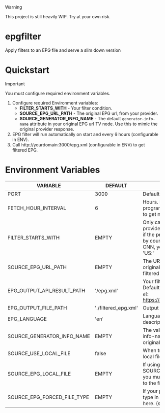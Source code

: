 
> [!WARNING]  
> This project is still heavily WIP. Try at your own risk.

# epgfilter
Apply filters to an EPG file and serve a slim down version

# Quickstart

> [!IMPORTANT]
> You must configure required environment variables.

1. Configure required Environment variables: 
    - **FILTER_STARTS_WITH** - Your filter condition.
    - **SOURCE_EPG_URL_PATH** - The original EPG url, from your provider.
    - **SOURCE_GENERATOR_INFO_NAME** - The default ```generator-info-name``` attribute in your original EPG url TV node. Use this to mimic the original provider response.
1. EPG filter will run automatically on start and every 6 hours (configurable in ENV).
2. Call http://yourdomain:3000/epg.xml (configurable in ENV) to get filtered EPG.

# Environment Variables
| VARIABLE    | DEFAULT | DESCRIPTION |
| -------- | ------- | ------- |
| PORT  | 3000    | Default port for the server |
| FETCH_HOUR_INTERVAL  | 6    | Hours. How often the program will call the provider to get new EPG. |
| FILTER_STARTS_WITH  | EMPTY    | Only catch channels with the provided prefix. for example, if the provider lists channels by countries with a prefix US: CNN, you can use the prefix 'US:' |
| SOURCE_EPG_URL_PATH  | EMPTY    | The URL for your provider's original EPG file which will be filtered |
| EPG_OUTPUT_API_RESULT_PATH  | '/epg.xml'    | Your filtered EPG URL path. Default will result in your EPG at: https://myserver.com/epg.xml |
| EPG_OUTPUT_FILE_PATH  | './filtered_epg.xml'    | Output filtered file path. |
| EPG_LANGUAGE  | 'en'    | Language tag for titles and descriptions. |
| SOURCE_GENERATOR_INFO_NAME  | EMPTY    | The value of the "generator-info-name" attribute in the original EPG tv tag. |
| SOURCE_USE_LOCAL_FILE  | false    | When true reads EPG from a local file instead of a server |
| SOURCE_EPG_LOCAL_FILE  | EMPTY   | If using SOURCE_USE_LOCAL_FILE you must also include a path to the file |
| SOURCE_EPG_FORCED_FILE_TYPE  | EMPTY    | If your provider masks the file type in it's url, you can set it here. (supports: xml | gz) |


